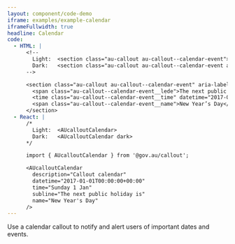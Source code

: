 ```yaml
---
layout: component/code-demo
iframe: examples/example-calendar
iframeFullwidth: true
headline: Calendar
code:
  - HTML: |
      <!--
        Light:  <section class="au-callout au-callout--calendar-event">
        Dark:   <section class="au-callout au-callout--calendar-event au-callout--dark">
      -->

      <section class="au-callout au-callout--calendar-event" aria-label="Callout calendar">
        <span class="au-callout--calendar-event__lede">The next public holiday is:</span>
        <time class="au-callout--calendar-event__time" datetime="2017-01-01T00:00:00+00:00">Sunday 1 January</time>
        <span class="au-callout--calendar-event__name">New Year’s Day</span>
      </section>
  - React: |
      /*
        Light:  <AUcalloutCalendar>
        Dark:   <AUcalloutCalendar dark>
      */

      import { AUcalloutCalendar } from '@gov.au/callout';

      <AUcalloutCalendar
        description="Callout calendar"
        datetime="2017-01-01T00:00:00+00:00"
        time="Sunday 1 Jan"
        subline="The next public holiday is"
        name="New Year's Day"
      />
---
```


Use a calendar callout to notify and alert users of important dates and events.
